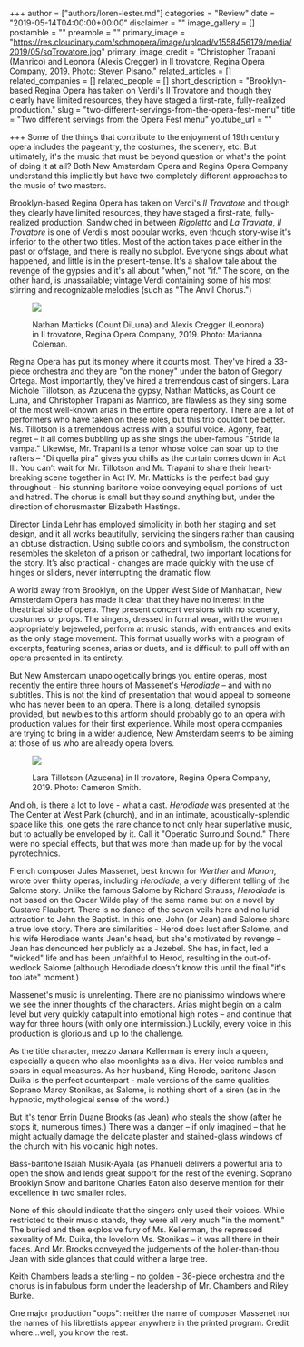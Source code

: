 +++
author = ["authors/loren-lester.md"]
categories = "Review"
date = "2019-05-14T04:00:00+00:00"
disclaimer = ""
image_gallery = []
postamble = ""
preamble = ""
primary_image = "https://res.cloudinary.com/schmopera/image/upload/v1558456179/media/2019/05/sqTrovatore.jpg"
primary_image_credit = "Christopher Trapani (Manrico) and Leonora (Alexis Cregger) in Il trovatore, Regina Opera Company, 2019. Photo: Steven Pisano."
related_articles = []
related_companies = []
related_people = []
short_description = "Brooklyn-based Regina Opera has taken on Verdi's Il Trovatore and though they clearly have limited resources, they have staged a first-rate, fully-realized production."
slug = "two-different-servings-from-the-opera-fest-menu"
title = "Two different servings from the Opera Fest menu"
youtube_url = ""

+++
Some of the things that contribute to the enjoyment of 19th century opera includes the pageantry, the costumes, the scenery, etc.  But ultimately, it's the music that must be beyond question or what's the point of doing it at all? Both New Amsterdam Opera and Regina Opera Company understand this implicitly but have two completely different approaches to the music of two masters.

Brooklyn-based Regina Opera has taken on Verdi's _Il Trovatore_ and though they clearly have limited resources, they have staged a first-rate, fully-realized production.  Sandwiched in between _Rigoletto_ and _La Traviata_, _Il Trovatore_ is one of Verdi's most popular works, even though story-wise it's inferior to the other two titles. Most of the action takes place either in the past or offstage, and there is really no subplot. Everyone sings about what happened, and little is in the present-tense. It's a shallow tale about the revenge of the gypsies and it's all about "when," not "if."  The score, on the other hand, is unassailable; vintage Verdi containing some of his most stirring and recognizable melodies (such as "The Anvil Chorus.")

<figure data-type="image">

![](https://res.cloudinary.com/schmopera/image/upload/v1557882405/media/2019/05/Trovatore-Marianna_Coleman10.jpg)

<figcaption>Nathan Matticks (Count DiLuna) and Alexis Cregger (Leonora) in Il trovatore, Regina Opera Company, 2019. Photo: Marianna Coleman.

<figcaption></figcaption>

</figure>

Regina Opera has put its money where it counts most.  They've hired a 33-piece orchestra and they are "on the money" under the baton of Gregory Ortega. Most importantly, they've hired a tremendous cast of singers. Lara Michole Tillotson, as Azucena the gypsy, Nathan Matticks, as Count de Luna, and Christopher Trapani as Manrico, are flawless as they sing some of the most well-known arias in the entire opera repertory. There are a lot of performers who have taken on these roles, but this trio couldn’t be better. Ms. Tillotson is a tremendous actress with a soulful voice. Agony, fear, regret – it all comes bubbling up as she sings the uber-famous  "Stride la vampa." Likewise, Mr. Trapani is a tenor whose voice can soar up to the rafters – "Di quella pira" gives you chills as the curtain comes down in Act III. You can’t wait for Mr. Tillotson and Mr. Trapani to share their heart-breaking scene together in Act IV. Mr. Matticks is the perfect bad guy throughout – his stunning baritone voice conveying equal portions of lust and hatred. The chorus is small but they sound anything but, under the direction of chorusmaster Elizabeth Hastings.

Director Linda Lehr has employed simplicity in both her staging and set design, and it all works beautifully, servicing the singers rather than causing an obtuse distraction.  Using subtle colors and symbolism, the construction resembles the skeleton of a prison or cathedral, two important locations for the story. It’s also practical - changes are made quickly with the use of hinges or sliders, never interrupting the dramatic flow.

A world away from Brooklyn, on the Upper West Side of Manhattan, New Amsterdam Opera has made it clear that they have no interest in the theatrical side of opera. They present concert versions with no scenery, costumes or props. The singers, dressed in formal wear, with the women appropriately bejeweled, perform at music stands, with entrances and exits as the only stage movement. This format usually works with a program of excerpts, featuring scenes, arias or duets, and is difficult to pull off with an opera presented in its entirety.

But New Amsterdam unapologetically brings you entire operas, most recently the entire three hours of Massenet's _Herodiade_ – and with no subtitles. This is not the kind of presentation that would appeal to someone who has never been to an opera.  There is a long, detailed synopsis provided, but newbies to this artform should probably go to an opera with production values for their first experience.  While most opera companies are trying to bring in a wider audience, New Amsterdam seems to be aiming at those of us who are already opera lovers.

<figure data-type="image">

![](https://res.cloudinary.com/schmopera/image/upload/v1557882432/media/2019/05/Trovatore-CSmith4.jpg)

<figcaption>Lara Tillotson (Azucena) in Il trovatore, Regina Opera Company, 2019. Photo: Cameron Smith.</figcaption>

</figure>

And oh, is there a lot to love - what a cast. _Herodiade_ was presented at the The Center at West Park (church), and in an intimate, acoustically-splendid space like this, one gets the rare chance to not only hear superlative music, but to actually be enveloped by it. Call it "Operatic Surround Sound." There were no special effects, but that was more than made up for by the vocal pyrotechnics.

French composer Jules Massenet, best known for _Werther_ and _Manon_, wrote over thirty operas, including _Herodiade_, a very different telling of the Salome story. Unlike the famous Salome by Richard Strauss, _Herodiade_ is not based on the Oscar Wilde play of the same name but on a novel by Gustave Flaubert.  There is no dance of the seven veils here and no lurid attraction to John the Baptist. In this one, John (or Jean) and Salome share a true love story. There are similarities - Herod does lust after Salome, and his wife Herodiade wants Jean's head, but she's motivated by revenge – Jean has denounced her publicly as a Jezebel.  She has, in fact, led a "wicked" life and has been unfaithful to Herod, resulting in the out-of-wedlock Salome (although Herodiade doesn’t know this until the final "it's too late" moment.)

Massenet's music is unrelenting.  There are no pianissimo windows where we see the inner thoughts of the characters. Arias might begin on a calm level but very quickly catapult into emotional high notes – and continue that way for three hours (with only one intermission.) Luckily, every voice in this production is glorious and up to the challenge.

As the title character, mezzo Janara Kellerman is every inch a queen, especially a queen who also moonlights as a diva. Her voice rumbles and soars in equal measures. As her husband, King Herode, baritone Jason Duika is the perfect counterpart - male versions of the same qualities. Soprano Marcy Stonikas, as Salome, is nothing short of a siren (as in the hypnotic, mythological sense of the word.)

But it's tenor Errin Duane Brooks (as Jean) who steals the show (after he stops it, numerous times.)  There was a danger – if only imagined – that he might actually damage the delicate plaster and stained-glass windows of the church with his volcanic high notes.

Bass-baritone Isaiah Musik-Ayala (as Phanuel) delivers a powerful aria to open the show and lends great support for the rest of the evening. Soprano Brooklyn Snow and baritone Charles Eaton also deserve mention for their excellence in two smaller roles.

None of this should indicate that the singers only used their voices. While restricted to their music stands, they were all very much "in the moment." The buried and then explosive fury of Ms. Kellerman, the repressed sexuality of Mr. Duika, the lovelorn Ms. Stonikas – it was all there in their faces. And Mr. Brooks conveyed the judgements of the holier-than-thou Jean with side glances that could wither a large tree.

Keith Chambers leads a sterling – no golden - 36-piece orchestra and the chorus is in fabulous form under the leadership of Mr. Chambers and Riley Burke.

One major production "oops": neither the name of composer Massenet nor the names of his librettists appear anywhere in the printed program. Credit where…well, you know the rest.